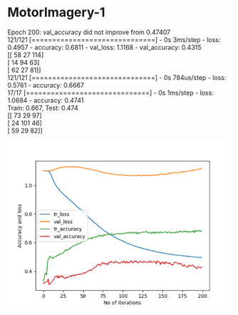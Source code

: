 # MotorImagery-1
Epoch 200: val_accuracy did not improve from 0.47407   <br/>
121/121 [==============================] - 0s 3ms/step - loss: 0.4957 - accuracy: 0.6811 - val_loss: 1.1168 - val_accuracy: 0.4315   <br/>
[[ 58  27  114]   <br/>
 [ 14  94  63]   <br/>
 [ 62  27  81]]  <br/> 
121/121 [==============================] - 0s 784us/step - loss: 0.5761 - accuracy: 0.6667  <br/>
17/17 [==============================] - 0s 1ms/step - loss: 1.0684 - accuracy: 0.4741      <br/>
Train: 0.667, Test: 0.474   <br/>
[[ 73  29   97]              <br/>
 [ 24  101  46]              <br/>
 [ 59  29   82]]             <br/>

![Screenshot](best_acc_with_1800_pca_47.4.png)
